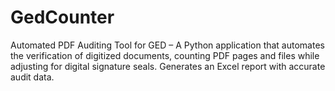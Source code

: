 # GedCounter
Automated PDF Auditing Tool for GED – A Python application that automates the verification of digitized documents, counting PDF pages and files while adjusting for digital signature seals. Generates an Excel report with accurate audit data. 
